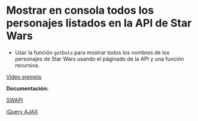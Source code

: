 # Mostrar en consola todos los personajes listados en la API de Star Wars

- Usar la función `getData` para mostrar todos los nombres de los personajes de Star Wars usando el páginado de la API y una función recursiva.

[Video ejemplo](https://www.useloom.com/share/d45fa04d1da44a6c8b644860119b974a)

**Documentación:**

[SWAPI](https://swapi.co/)

[jQuery AJAX](http://api.jquery.com/jquery.ajax/)